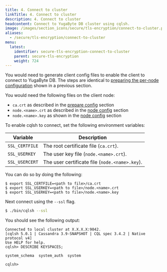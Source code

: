 ```yaml
---
title: 4. Connect to cluster
linkTitle: 4. Connect to cluster
description: 4. Connect to cluster
headcontent: Connect to YugaByte DB cluster using cqlsh.
image: /images/section_icons/secure/tls-encryption/connect-to-cluster.png
aliases:
  - /secure/tls-encryption/connect-to-cluster
menu:
  latest:
    identifier: secure-tls-encryption-connect-to-cluster
    parent: secure-tls-encryption
    weight: 724
---
```


You would need to generate client config files to enable the client to connect to YugaByte DB. The steps are identical to [preparing the per-node configuration](http://localhost:1313/latest/secure/tls-encryption/prepare-nodes/#generate-per-node-config) shown in a previous section.

You would need the following files on the client node:

* `ca.crt` as described in the [prepare config](../../../secure/tls-encryption/prepare-nodes/#generate-root-config) section
* `node.<name>.crt` as described in the [node config](../../../secure/tls-encryption/prepare-nodes/#generate-private-key-for-each-node) section
* `node.<name>.key` as shown in the [node config](../../../secure/tls-encryption/prepare-nodes/#generate-private-key-for-each-node) section


To enable cqlsh to connect, set the following environment variables:

Variable       | Description                  |
---------------|------------------------------|
`SSL_CERTFILE` | The root certificate file (`ca.crt`). |
`SSL_USERKEY`  | The user key file  (`node.<name>.crt`). |
`SSL_USERCERT` | The user certificate file (`node.<name>.key`).  |


You can do so by doing the following:

```{.bash}
$ export SSL_CERTFILE=<path to file>/ca.crt
$ export SSL_USERKEY=<path to file>/node.<name>.crt
$ export SSL_USERKEY=<path to file>/node.<name>.key
```

Next connect using the `--ssl` flag.


```{.sh .copy .separator-dollar}
$ ./bin/cqlsh --ssl
```

You should see the following output:
```
Connected to local cluster at X.X.X.X:9042.
[cqlsh 5.0.1 | Cassandra 3.9-SNAPSHOT | CQL spec 3.4.2 | Native protocol v4]
Use HELP for help.
cqlsh> DESCRIBE KEYSPACES;

system_schema  system_auth  system

cqlsh>
```


